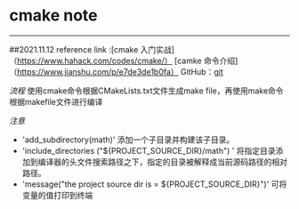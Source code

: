 # cmake  note
---
 
##2021.11.12
reference link :[cmake 入门实战]（https://www.hahack.com/codes/cmake/）
		[camke 命令介绍]（https://www.jianshu.com/p/e7de3de1b0fa）
GitHub：[git](https://github.com/wzpan/cmake-demo)

*流程*
使用cmake命令根据CMakeLists.txt文件生成make file，再使用make命令根据makefile文件进行编译

*注意*
- 'add_subdirectory(math)'
添加一个子目录并构建该子目录。
- 'include_directories ("${PROJECT_SOURCE_DIR}/math") '
将指定目录添加到编译器的头文件搜索路径之下，指定的目录被解释成当前源码路径的相对路径。
- 'message("the project source dir is = ${PROJECT_SOURCE_DIR}")'
可将变量的值打印到终端



